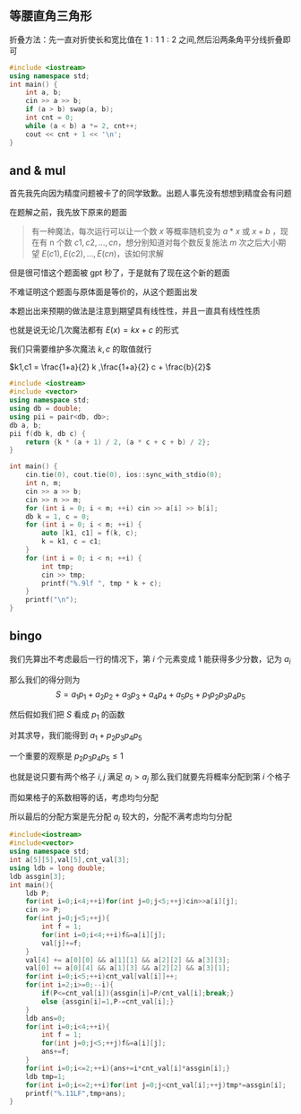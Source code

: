 ## 等腰直角三角形

折叠方法：先一直对折使长和宽比值在 $1:1~1:2$ 之间,然后沿两条角平分线折叠即可


~~~c++
#include <iostream>
using namespace std;
int main() {
    int a, b;
    cin >> a >> b;
    if (a > b) swap(a, b);
    int cnt = 0;
    while (a < b) a *= 2, cnt++;
    cout << cnt + 1 << '\n';
}
~~~

## and & mul

首先我先向因为精度问题被卡了的同学致歉。出题人事先没有想想到精度会有问题

在题解之前，我先放下原来的题面


> 有一种魔法，每次运行可以让一个数 $x$ 等概率随机变为 $a * x$ 或 $x + b$ ，现在有 n 个数 $c1, c2, ..., cn$，想分别知道对每个数反复施法 $m$ 次之后大小期望 $E(c1), E(c2), ..., E(cn)$，该如何求解

但是很可惜这个题面被 gpt 秒了，于是就有了现在这个新的题面

不难证明这个题面与原体面是等价的，从这个题面出发

本题出出来预期的做法是注意到期望具有线性性，并且一直具有线性性质

也就是说无论几次魔法都有 $E(x) = kx + c$ 的形式

我们只需要维护多次魔法 $k,c$ 的取值就行

$k1,c1 = \frac{1+a}{2} k ,\frac{1+a}{2} c + \frac{b}{2}$

~~~ c++
#include <iostream>
#include <vector>
using namespace std;
using db = double;
using pii = pair<db, db>;
db a, b;
pii f(db k, db c) {
    return {k * (a + 1) / 2, (a * c + c + b) / 2};
}

int main() {
    cin.tie(0), cout.tie(0), ios::sync_with_stdio(0);
    int n, m;
    cin >> a >> b;
    cin >> n >> m;
    for (int i = 0; i < m; ++i) cin >> a[i] >> b[i];
    db k = 1, c = 0;
    for (int i = 0; i < m; ++i) {
        auto [k1, c1] = f(k, c);
        k = k1, c = c1;
    }
    for (int i = 0; i < n; ++i) {
        int tmp;
        cin >> tmp;
        printf("%.9lf ", tmp * k + c);
    }
    printf("\n");
}
~~~

## bingo

我们先算出不考虑最后一行的情况下，第 $i$ 个元素变成 1 能获得多少分数，记为 $a_i$

那么我们的得分则为 $$S = a_1p_1 + a_2p_2 + a_3p_3 + a_4p_4 + a_5p_5 + p_1p_2p_3p_4p_5$$

然后假如我们把 $S$ 看成 $p_1$ 的函数

对其求导，我们能得到 $a_1 + p_2p_3p_4p_5$

一个重要的观察是 $p_2p_3p_4p_5 \leq 1$

也就是说只要有两个格子 $i,j$  满足 $a_i > a_j$ 那么我们就要先将概率分配到第 $i$ 个格子

而如果格子的系数相等的话，考虑均匀分配

所以最后的分配方案是先分配 $a_i$ 较大的，分配不满考虑均匀分配

~~~ c++
#include<iostream>
#include<vector>
using namespace std;
int a[5][5],val[5],cnt_val[3];
using ldb = long double;
ldb assgin[3];
int main(){
    ldb P;
    for(int i=0;i<4;++i)for(int j=0;j<5;++j)cin>>a[i][j];
    cin >> P;
    for(int j=0;j<5;++j){
        int f = 1;
        for(int i=0;i<4;++i)f&=a[i][j];
        val[j]+=f;
    }
    val[4] += a[0][0] && a[1][1] && a[2][2] && a[3][3];
    val[0] += a[0][4] && a[1][3] && a[2][2] && a[3][1];
    for(int i=0;i<5;++i)cnt_val[val[i]]++;
    for(int i=2;i>=0;--i){
        if(P<=cnt_val[i]){assgin[i]=P/cnt_val[i];break;}
        else {assgin[i]=1,P-=cnt_val[i];}
    }
    ldb ans=0;
    for(int i=0;i<4;++i){
        int f = 1;
        for(int j=0;j<5;++j)f&=a[i][j];
        ans+=f;
    }
    for(int i=0;i<=2;++i){ans+=i*cnt_val[i]*assgin[i];}
    ldb tmp=1;
    for(int i=0;i<=2;++i)for(int j=0;j<cnt_val[i];++j)tmp*=assgin[i];
    printf("%.11LF",tmp+ans);
}
~~~